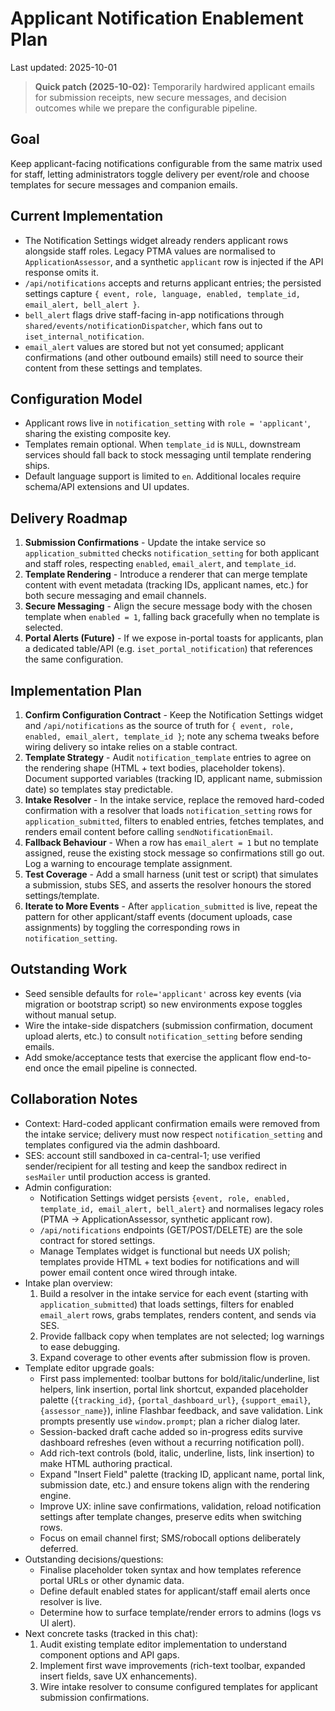 # Applicant Notification Enablement Plan

Last updated: 2025-10-01

> **Quick patch (2025-10-02):** Temporarily hardwired applicant emails for submission receipts, new secure messages, and decision outcomes while we prepare the configurable pipeline.

## Goal
Keep applicant-facing notifications configurable from the same matrix used for staff, letting administrators toggle delivery per event/role and choose templates for secure messages and companion emails.

## Current Implementation
- The Notification Settings widget already renders applicant rows alongside staff roles. Legacy PTMA values are normalised to `ApplicationAssessor`, and a synthetic `applicant` row is injected if the API response omits it.
- `/api/notifications` accepts and returns applicant entries; the persisted settings capture `{ event, role, language, enabled, template_id, email_alert, bell_alert }`.
- `bell_alert` flags drive staff-facing in-app notifications through `shared/events/notificationDispatcher`, which fans out to `iset_internal_notification`.
- `email_alert` values are stored but not yet consumed; applicant confirmations (and other outbound emails) still need to source their content from these settings and templates.

## Configuration Model
- Applicant rows live in `notification_setting` with `role = 'applicant'`, sharing the existing composite key.
- Templates remain optional. When `template_id` is `NULL`, downstream services should fall back to stock messaging until template rendering ships.
- Default language support is limited to `en`. Additional locales require schema/API extensions and UI updates.

## Delivery Roadmap
1. **Submission Confirmations** - Update the intake service so `application_submitted` checks `notification_setting` for both applicant and staff roles, respecting `enabled`, `email_alert`, and `template_id`.
2. **Template Rendering** - Introduce a renderer that can merge template content with event metadata (tracking IDs, applicant names, etc.) for both secure messaging and email channels.
3. **Secure Messaging** - Align the secure message body with the chosen template when `enabled = 1`, falling back gracefully when no template is selected.
4. **Portal Alerts (Future)** - If we expose in-portal toasts for applicants, plan a dedicated table/API (e.g. `iset_portal_notification`) that references the same configuration.

## Implementation Plan
1. **Confirm Configuration Contract** - Keep the Notification Settings widget and `/api/notifications` as the source of truth for `{ event, role, enabled, email_alert, template_id }`; note any schema tweaks before wiring delivery so intake relies on a stable contract.
2. **Template Strategy** - Audit `notification_template` entries to agree on the rendering shape (HTML + text bodies, placeholder tokens). Document supported variables (tracking ID, applicant name, submission date) so templates stay predictable.
3. **Intake Resolver** - In the intake service, replace the removed hard-coded confirmation with a resolver that loads `notification_setting` rows for `application_submitted`, filters to enabled entries, fetches templates, and renders email content before calling `sendNotificationEmail`.
4. **Fallback Behaviour** - When a row has `email_alert = 1` but no template assigned, reuse the existing stock message so confirmations still go out. Log a warning to encourage template assignment.
5. **Test Coverage** - Add a small harness (unit test or script) that simulates a submission, stubs SES, and asserts the resolver honours the stored settings/template.
6. **Iterate to More Events** - After `application_submitted` is live, repeat the pattern for other applicant/staff events (document uploads, case assignments) by toggling the corresponding rows in `notification_setting`.

## Outstanding Work
- Seed sensible defaults for `role='applicant'` across key events (via migration or bootstrap script) so new environments expose toggles without manual setup.
- Wire the intake-side dispatchers (submission confirmation, document upload alerts, etc.) to consult `notification_setting` before sending emails.
- Add smoke/acceptance tests that exercise the applicant flow end-to-end once the email pipeline is connected.

## Collaboration Notes
- Context: Hard-coded applicant confirmation emails were removed from the intake service; delivery must now respect `notification_setting` and templates configured via the admin dashboard.
- SES: account still sandboxed in ca-central-1; use verified sender/recipient for all testing and keep the sandbox redirect in `sesMailer` until production access is granted.
- Admin configuration:
  - Notification Settings widget persists `{event, role, enabled, template_id, email_alert, bell_alert}` and normalises legacy roles (PTMA -> ApplicationAssessor, synthetic applicant row).
  - `/api/notifications` endpoints (GET/POST/DELETE) are the sole contract for stored settings.
  - Manage Templates widget is functional but needs UX polish; templates provide HTML + text bodies for notifications and will power email content once wired through intake.
- Intake plan overview:
  1. Build a resolver in the intake service for each event (starting with `application_submitted`) that loads settings, filters for enabled `email_alert` rows, grabs templates, renders content, and sends via SES.
  2. Provide fallback copy when templates are not selected; log warnings to ease debugging.
  3. Expand coverage to other events after submission flow is proven.
- Template editor upgrade goals:
  - First pass implemented: toolbar buttons for bold/italic/underline, list helpers, link insertion, portal link shortcut, expanded placeholder palette (`{tracking_id}`, `{portal_dashboard_url}`, `{support_email}`, `{assessor_name}`), inline Flashbar feedback, and save validation. Link prompts presently use `window.prompt`; plan a richer dialog later.
  - Session-backed draft cache added so in-progress edits survive dashboard refreshes (even without a recurring notification poll).
  - Add rich-text controls (bold, italic, underline, lists, link insertion) to make HTML authoring practical.
  - Expand "Insert Field" palette (tracking ID, applicant name, portal link, submission date, etc.) and ensure tokens align with the rendering engine.
  - Improve UX: inline save confirmations, validation, reload notification settings after template changes, preserve edits when switching rows.
  - Focus on email channel first; SMS/robocall options deliberately deferred.
- Outstanding decisions/questions:
  - Finalise placeholder token syntax and how templates reference portal URLs or other dynamic data.
  - Define default enabled states for applicant/staff email alerts once resolver is live.
  - Determine how to surface template/render errors to admins (logs vs UI alert).
- Next concrete tasks (tracked in this chat):
  1. Audit existing template editor implementation to understand component options and API gaps.
  2. Implement first wave improvements (rich-text toolbar, expanded insert fields, save UX enhancements).
  3. Wire intake resolver to consume configured templates for applicant submission confirmations.
